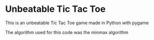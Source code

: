 # Unbeatable Tic Tac Toe

This is an unbeatable Tic Tac Toe game made in Python with pygame

The algorithm used for this code was the minmax algorithm
